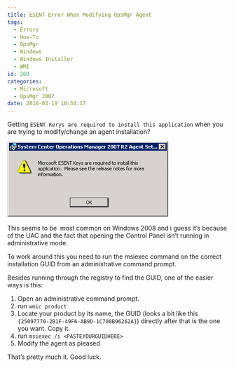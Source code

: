 ```yaml
---
title: ESENT Error When Modifying OpsMgr Agent
tags:
  - Errors
  - How-To
  - OpsMgr
  - Windows
  - Windows Installer
  - WMI
id: 260
categories:
  - Microsoft
  - OpsMgr 2007
date: 2010-03-19 10:34:17
---
```


Getting `ESENT Kerys are required to install this application` when you are trying to modify/change an agent installation?

![ESENT Error Dialog](/wp-content/uploads/2010/03/image_thumb.png "ESENT Error Dialog")

This seems to be  most common on Windows 2008 and i guess it’s because of the UAC and the fact that opening the Control Panel isn’t running in administrative mode.

To work around this you need to run the msiexec command on the correct installation GUID from an administrative command prompt.

Besides running through the registry to find the GUID, one of the easier ways is this:

1. Open an administrative command prompt.
2. run `wmic product`
3. Locate your product by its name, the GUID (looks a bit like this `{25097770-2B1F-49F6-AB9D-1C708B96262A}`) directly after that is the one you want. Copy it.
4. run `msiexec /i <PASTEYOURGUIDHERE>`
5. Modify the agent as pleased

That’s pretty much it. Good luck.